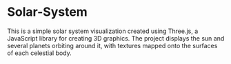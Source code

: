 # Solar-System
This is a simple solar system visualization created using Three.js, a JavaScript library for creating 3D graphics. The project displays the sun and several planets orbiting around it, with textures mapped onto the surfaces of each celestial body.
